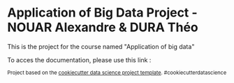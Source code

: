 Application of Big Data Project - NOUAR Alexandre & DURA Théo 
==============================

This is the project for the course named "Application of big data"

To acces the documentation, please use this link : <a href="https://duramann.github.io/BigDataApplicationProject/"></a>

<p><small>Project based on the <a target="_blank" href="https://drivendata.github.io/cookiecutter-data-science/">cookiecutter data science project template</a>. #cookiecutterdatascience</small></p>
